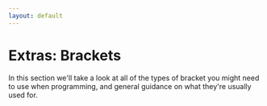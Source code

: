 ```yaml
---
layout: default
---
```


<h1>Extras: Brackets</h1>

In this section we'll take a look at all of the types of bracket you might need to use when programming, and general guidance on what they're usually used for.

